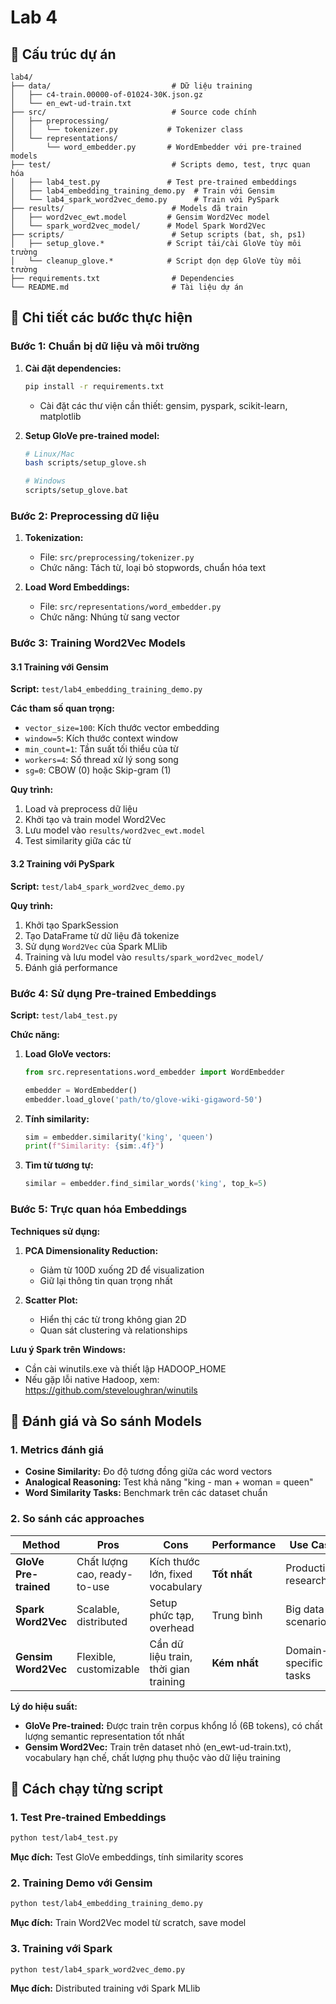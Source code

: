 # Lab 4

## 📁 Cấu trúc dự án

```
lab4/
├── data/                           # Dữ liệu training
│   ├── c4-train.00000-of-01024-30K.json.gz
│   └── en_ewt-ud-train.txt
├── src/                            # Source code chính
│   ├── preprocessing/
│   │   └── tokenizer.py           # Tokenizer class
│   └── representations/
│       └── word_embedder.py       # WordEmbedder với pre-trained models
├── test/                           # Scripts demo, test, trực quan hóa
│   ├── lab4_test.py               # Test pre-trained embeddings
│   ├── lab4_embedding_training_demo.py  # Train với Gensim
│   └── lab4_spark_word2vec_demo.py      # Train với PySpark
├── results/                        # Models đã train
│   ├── word2vec_ewt.model         # Gensim Word2Vec model
│   └── spark_word2vec_model/      # Model Spark Word2Vec
├── scripts/                        # Setup scripts (bat, sh, ps1)
│   ├── setup_glove.*              # Script tải/cài GloVe tùy môi trường
│   └── cleanup_glove.*            # Script dọn dẹp GloVe tùy môi trường
├── requirements.txt                # Dependencies
└── README.md                       # Tài liệu dự án
```

## 🔧 Chi tiết các bước thực hiện

### Bước 1: Chuẩn bị dữ liệu và môi trường

1. **Cài đặt dependencies:**

   ```bash
   pip install -r requirements.txt
   ```

   - Cài đặt các thư viện cần thiết: gensim, pyspark, scikit-learn, matplotlib

2. **Setup GloVe pre-trained model:**

   ```bash
   # Linux/Mac
   bash scripts/setup_glove.sh

   # Windows
   scripts/setup_glove.bat
   ```

### Bước 2: Preprocessing dữ liệu

1. **Tokenization:**

   - File: `src/preprocessing/tokenizer.py`
   - Chức năng: Tách từ, loại bỏ stopwords, chuẩn hóa text

2. **Load Word Embeddings:**

   - File: `src/representations/word_embedder.py`
   - Chức năng: Nhúng từ sang vector

### Bước 3: Training Word2Vec Models

#### 3.1 Training với Gensim

**Script:** `test/lab4_embedding_training_demo.py`

**Các tham số quan trọng:**

- `vector_size=100`: Kích thước vector embedding
- `window=5`: Kích thước context window
- `min_count=1`: Tần suất tối thiểu của từ
- `workers=4`: Số thread xử lý song song
- `sg=0`: CBOW (0) hoặc Skip-gram (1)

**Quy trình:**

1. Load và preprocess dữ liệu
2. Khởi tạo và train model Word2Vec
3. Lưu model vào `results/word2vec_ewt.model`
4. Test similarity giữa các từ

#### 3.2 Training với PySpark

**Script:** `test/lab4_spark_word2vec_demo.py`

**Quy trình:**

1. Khởi tạo SparkSession
2. Tạo DataFrame từ dữ liệu đã tokenize
3. Sử dụng `Word2Vec` của Spark MLlib
4. Training và lưu model vào `results/spark_word2vec_model/`
5. Đánh giá performance

### Bước 4: Sử dụng Pre-trained Embeddings

**Script:** `test/lab4_test.py`

**Chức năng:**

1. **Load GloVe vectors:**

   ```python
   from src.representations.word_embedder import WordEmbedder

   embedder = WordEmbedder()
   embedder.load_glove('path/to/glove-wiki-gigaword-50')
   ```

2. **Tính similarity:**

   ```python
   sim = embedder.similarity('king', 'queen')
   print(f"Similarity: {sim:.4f}")
   ```

3. **Tìm từ tương tự:**
   ```python
   similar = embedder.find_similar_words('king', top_k=5)
   ```

### Bước 5: Trực quan hóa Embeddings

**Techniques sử dụng:**

1. **PCA Dimensionality Reduction:**

   - Giảm từ 100D xuống 2D để visualization
   - Giữ lại thông tin quan trọng nhất

2. **Scatter Plot:**

   - Hiển thị các từ trong không gian 2D
   - Quan sát clustering và relationships

**Lưu ý Spark trên Windows:**

- Cần cài winutils.exe và thiết lập HADOOP_HOME
- Nếu gặp lỗi native Hadoop, xem: https://github.com/steveloughran/winutils

## 🎯 Đánh giá và So sánh Models

### 1. Metrics đánh giá

- **Cosine Similarity:** Đo độ tương đồng giữa các word vectors
- **Analogical Reasoning:** Test khả năng "king - man + woman = queen"
- **Word Similarity Tasks:** Benchmark trên các dataset chuẩn

### 2. So sánh các approaches

| Method                | Pros                         | Cons                                  | Performance  | Use Case              |
| --------------------- | ---------------------------- | ------------------------------------- | ------------ | --------------------- |
| **GloVe Pre-trained** | Chất lượng cao, ready-to-use | Kích thước lớn, fixed vocabulary      | **Tốt nhất** | Production, research  |
| **Spark Word2Vec**    | Scalable, distributed        | Setup phức tạp, overhead              | Trung bình   | Big data scenarios    |
| **Gensim Word2Vec**   | Flexible, customizable       | Cần dữ liệu train, thời gian training | **Kém nhất** | Domain-specific tasks |

**Lý do hiệu suất:**

- **GloVe Pre-trained:** Được train trên corpus khổng lồ (6B tokens), có chất lượng semantic representation tốt nhất
- **Gensim Word2Vec:** Train trên dataset nhỏ (en_ewt-ud-train.txt), vocabulary hạn chế, chất lượng phụ thuộc vào dữ liệu training

## 📝 Cách chạy từng script

### 1. Test Pre-trained Embeddings

```bash
python test/lab4_test.py
```

**Mục đích:** Test GloVe embeddings, tính similarity scores

### 2. Training Demo với Gensim

```bash
python test/lab4_embedding_training_demo.py
```

**Mục đích:** Train Word2Vec model từ scratch, save model

### 3. Training với Spark

```bash
python test/lab4_spark_word2vec_demo.py
```

**Mục đích:** Distributed training với Spark MLlib
